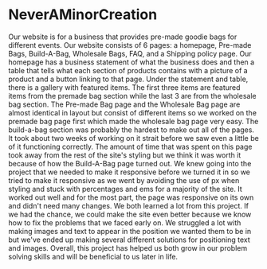 # NeverAMinorCreation
Our website is for a business that provides pre-made goodie bags for different events.
Our website consists of 6 pages: a homepage, Pre-made Bags, Build-A-Bag, Wholesale Bags, FAQ, and a Shipping policy page.
Our homepage has a business statement of what the business does and then a table that tells what each section of products contains with a picture of a product and a button linking to that page.
Under the statement and table, there is a gallery with featured items. The first three items are featured items from the premade bag section while the last 3 are from the wholesale bag section.
The Pre-made Bag page and the Wholesale Bag page are almost identical in layout but consist of different items so we worked on the premade bag page first which made the wholesale bag page very easy.
The build-a-bag section was probably the hardest to make out all of the pages. It took about two weeks of working on it strait before we saw even a little be of it functioning correctly. The amount of time that was spent on this page took away from the rest of the site's styling but we think it was worth it because of how the Build-A-Bag page turned out.
We knew going into the project that we needed to make it responsive before we turned it in so we tried to make it responsive as we went by avoiding the use of px when styling and stuck with percentages and ems for a majority of the site. It worked out well and for the most part, the page was responsive on its own and didn't need many changes.
We both learned a lot from this project. If we had the chance, we could make the site even better because we know how to fix the problems that we faced early on.
We struggled a lot with making images and text to appear in the position we wanted them to be in but we've ended up making several different solutions for positioning text and images.
Overall, this project has helped us both grow in our problem solving skills and will be beneficial to us later in life.
